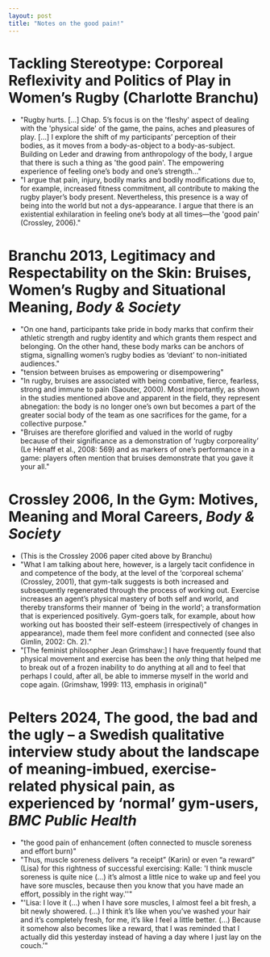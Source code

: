 ```yaml
---
layout: post
title: "Notes on the good pain!"
---
```


# Tackling Stereotype: Corporeal Reflexivity and Politics of Play in Women’s Rugby (Charlotte Branchu)

- "Rugby hurts. [...] Chap. 5’s focus is on the 'fleshy' aspect of dealing with the 'physical side' of the game, the pains, aches and pleasures of play. [...] I explore the shift of my participants’ perception of their bodies, as it moves from a body-as-object to a body-as-subject. Building on Leder and drawing from anthropology of the body, I argue that there is such a thing as 'the good pain'. The empowering experience of feeling one’s
body and one’s strength..."
- "I argue that pain, injury, bodily marks and bodily modifications due to, for example, increased fitness commitment, all contribute to making the rugby player’s body present. Nevertheless, this presence is a way of being into the world but not a dys-appearance. I argue that there is an existential exhilaration in feeling one’s body at all times—the 'good pain' (Crossley, 2006)."

# Branchu 2013, Legitimacy and Respectability on the Skin: Bruises, Women’s Rugby and Situational Meaning, *Body & Society*

- "On one hand, participants take pride in body marks that confirm their athletic strength and rugby identity and which grants them respect and belonging. On the other hand, these body marks can be anchors of stigma, signalling women’s rugby bodies as ‘deviant’ to non-initiated audiences."
- "tension between bruises as empowering or disempowering"
- "In rugby, bruises are associated with being combative, fierce, fearless, strong and immune to pain (Saouter, 2000). Most importantly, as shown in the studies mentioned above and apparent in the field, they represent abnegation: the body is no longer one’s own but becomes a part of the greater social body of the team as one sacrifices for the game, for a collective purpose."
- "Bruises are therefore glorified and valued in the world of rugby because of their significance as a demonstration of ‘rugby corporeality’ (Le Hénaff et al., 2008: 569) and as markers of one’s performance in a game: players often mention that bruises demonstrate that you gave it your all."

# Crossley 2006, In the Gym: Motives, Meaning and Moral Careers, *Body & Society*

- (This is the Crossley 2006 paper cited above by Branchu)
- "What I am talking about here, however, is a largely tacit confidence in and competence of the body, at the level of the ‘corporeal schema’ (Crossley, 2001), that gym-talk suggests is both increased and subsequently regenerated through the process of working out. Exercise increases an agent’s physical mastery of both self and world, and thereby transforms their manner of ‘being in the world’; a transformation that is experienced positively. Gym-goers talk, for example, about how working out has boosted their self-esteem (irrespectively of changes in appearance), made them feel more confident and connected (see also Gimlin, 2002: Ch. 2)."
- "[The feminist philosopher Jean Grimshaw:] I have frequently found that physical movement and exercise has been the *only* thing that helped me to break out of a frozen inability to do anything at all and to feel that perhaps I could, after all, be able to immerse myself in the world and cope again. (Grimshaw, 1999: 113, emphasis in original)"

# Pelters 2024, The good, the bad and the ugly – a Swedish qualitative interview study about the landscape of meaning-imbued, exercise-related physical pain, as experienced by ‘normal’ gym-users, *BMC Public Health*

- "the good pain of enhancement (often connected to muscle soreness and effort burn)"
- "Thus, muscle soreness delivers “a receipt” (Karin) or even “a reward” (Lisa) for this rightness of successful exercising: Kalle: 'I think muscle soreness is quite nice (…) it’s almost a little nice to wake up and feel you have sore muscles, because then you know that you have made an effort, possibly in the right way.''"
- "'Lisa: I love it (…) when I have sore muscles, I almost feel a bit fresh, a bit newly showered. (…) I think it’s like when you’ve washed your hair and it’s completely fresh, for me, it’s like I feel a little better. (…) Because it somehow also becomes like a reward, that I was reminded that I actually did this yesterday instead of having a day where I just lay on the couch.'"
